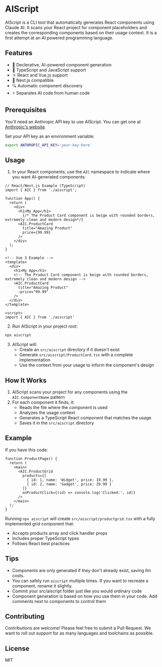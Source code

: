 # AIScript

AIScript is a CLI tool that automatically generates React components using Claude AI. It scans your React project for component placeholders and creates the corresponding components based on their usage context. It is a first attempt at an AI powered programming language.

## Features

- 🤖 Declerative, AI-powered component generation
- 📝 TypeScript and JavaScript support
- ⚛️ React and Vue.js support
- 🎯 Next.js compatible
- 🔍 Automatic component discovery
- ⚡️ Separates AI code from human code

## Prerequisites

You'll need an Anthropic API key to use AIScript. You can get one at [Anthropic's website](https://console.anthropic.com/settings/keys).

Set your API key as an environment variable:

```bash
export ANTHROPIC_API_KEY='your-key-here'
```

## Usage

1. In your React components, use the `AIC` namespace to indicate where you want AI-generated components:

```tsx
// React/Next.js Example (TypeScript)
import { AIC } from './aiscript';

function App() {
  return (
    <div>
      <h1>My App</h1>
        {/* The Product Card component is beige with rounded borders, extremely clean and modern design*/}
      <AIC.ProductCard 
        title="Amazing Product" 
        price={99.99} 
      />
    </div>
  );
}
```

```vue
<!-- Vue 3 Example -->
<template>
  <div>
    <h1>My App</h1>
    <!-- The Product Card component is beige with rounded borders, extremely clean and modern design -->
    <AIC.ProductCard 
      title="Amazing Product"
      :price="99.99"
    />
  </div>
</template>

<script>
import { AIC } from './aiscript'
```

2. Run AIScript in your project root:

```bash
npx aiscript
```

3. AIScript will:
   - Create an `src/aiscript` directory if it doesn't exist
   - Generate `src/aiscript/ProductCard.tsx` with a complete implementation
   - Use the context from your usage to inform the component's design

## How It Works

1. AIScript scans your project for any components using the `AIC.ComponentName` pattern
2. For each component it finds, it:
   - Reads the file where the component is used
   - Analyzes the usage context
   - Generates a TypeScript React component that matches the usage
   - Saves it in the `src/aiscript` directory

## Example

If you have this code:

```tsx
function ProductPage() {
  return (
    <main>
      <AIC.ProductGrid
        products={[
          { id: 1, name: 'Widget', price: 19.99 },
          { id: 2, name: 'Gadget', price: 29.99 }
        ]}
        onProductClick={(id) => console.log('Clicked:', id)}
      />
    </main>
  );
}
```

Running `npx aiscript` will create `src/aiscript/productgrid.tsx` with a fully implemented grid component that:
- Accepts products array and click handler props
- Includes proper TypeScript types
- Follows React best practices

## Tips

- Components are only generated if they don't already exist, saving llm costs.
- You can safely run `aiscript` multiple times. If you want to recreate a component,  rename it slightly.
- Commit your src/aiscript folder just like you would ordinary code
- Component generation is based on how you use them in your code. Add comments next to components to control them

## Contributing

Contributions are welcome! Please feel free to submit a Pull Request. We want to roll out support for as many languages and toolchains as possible.

## License

MIT